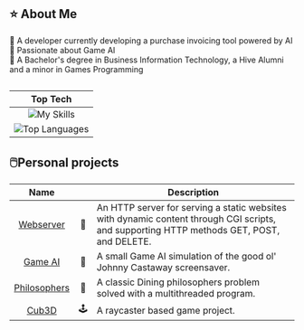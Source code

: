 <h2>⭐️ About Me</h2>
🏢 A developer currently developing a purchase invoicing tool powered by AI<br>
🤩 Passionate about Game AI<br>
🏫 A Bachelor's degree in Business Information Technology, a Hive Alumni and a minor in Games Programming<br>

<h2></h2>
<div align="center">

| Top Tech |
| :---------------: |
| ![My Skills](https://skillicons.dev/icons?i=cs,cpp,go,terraform,c,docker,linux,aws) |
| ![Top Languages](https://github-readme-stats.vercel.app/api/top-langs/?username=merituulie) |
</div>

<h2>🖱️Personal projects</h2>

| Name | | Description |
| :---------------: | :---------------: | --------------- |
|[Webserver](https://github.com/merituulie/webserv) | 🛜 | An HTTP server for serving a static websites with dynamic content through CGI scripts, and supporting HTTP methods GET, POST, and DELETE.|
|[Game AI](https://github.com/merituulie/JohnnyCastaway) | 🌴 | A small Game AI simulation of the good ol' Johnny Castaway screensaver.|
|[Philosophers](https://github.com/merituulie/philisophers) | 🧵 | A classic Dining philosophers problem solved with a multithreaded program.|
|[Cub3D](https://github.com/merituulie/cub3d) | 🕹️ | A raycaster based game project.|
